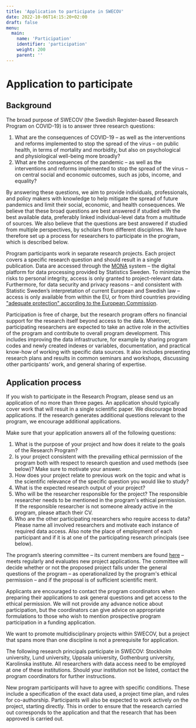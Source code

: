 ```yaml
---
title: 'Application to participate in SWECOV'
date: 2022-10-06T14:15:20+02:00
draft: false
menu:
  main:
    name: 'Participation'
    identifier: 'participation'
    weight: 200
    parent: ''
---
```


# Application to participate

## Background

The broad purpose of SWECOV (the Swedish Register-based Research Program on COVID-19) is to answer three research questions:

  1. What are the consequences of COVID-19 – as well as the interventions and reforms implemented to stop the spread of the virus – on public health, in terms of mortality and morbidity, but also on psychological and physiological well-being more broadly?
  2. What are the consequences of the pandemic – as well as the interventions and reforms implemented to stop the spread of the virus – on central social and economic outcomes, such as jobs, income, and equality?

By answering these questions, we aim to provide individuals, professionals, and policy makers with knowledge to help mitigate the spread of future pandemics and limit their social, economic, and health consequences. We believe that these broad questions are best answered if studied with the best available data, preferably linked individual-level data from a multitude of sources. We also believe that the questions are best answered if studied from multiple perspectives, by scholars from different disciplines. We have therefore set up a process for researchers to participate in the program, which is described below.

Program participants work in separate research projects. Each project covers a specific research question and should result in a single publication. Data are accessed through the [MONA](https://www.scb.se/en/services/ordering-data-and-statistics/ordering-microdata/mona--statistics-swedens-platform-for-access-to-microdata/) system – the digital platform for data processing provided by Statistics Sweden. To minimize the risks to personal integrity, access is only granted to project-relevant data. Furthermore, for data security and privacy reasons – and consistent with Statistic Sweden’s interpretation of current European and Swedish law – access is only available from within the EU, or from third countries providing ["adequate protection" according to the European Commission](https://ec.europa.eu/info/law/law-topic/data-protection/international-dimension-data-protection/adequacy-decisions_en).

Participation is free of charge, but the research program offers no financial support for the research itself beyond access to the data. Moreover, participating researchers are expected to take an active role in the activities of the program and contribute to overall program development. This includes improving the data infrastructure, for example by sharing program codes and newly created indexes or variables, documentation, and practical know-how of working with specific data sources. It also includes presenting research plans and results in common seminars and workshops, discussing other participants’ work, and general sharing of expertise.

## Application process

If you wish to participate in the Research Program, please send us an application of no more than three pages.  An application should typically cover work that will result in a single scientific paper. We discourage broad applications. If the research generates additional questions relevant to the program, we encourage additional applications.

Make sure that your application answers all of the following questions:

  1. What is the purpose of your project and how does it relate to the goals of the Research Program?
  2. Is your project consistent with the prevailing ethical permission of the program both with respect to research question and used methods (see below)? Make sure to motivate your answer.
  3. How does your project relate to previous work on the topic and what is the scientific relevance of the specific question you would like to study?
  4. What is the expected research output of your project?
  5. Who will be the researcher responsible for the project? The responsible researcher needs to be mentioned in the program's ethical permission. If the responsible researcher is not someone already active in the program, please attach their CV.
  6. Who are the other participating researchers who require access to data? Please name all involved researchers and motivate each instance of required data access. Also note the place of employment of each participant and if it is at one of the participating research principals (see below).

The program’s steering committee – its current members are found [here](../aboutus/) – meets regularly and evaluates new project applications. The committee will decide whether or not the proposed project falls under the general questions of the program – as operationalized by the program's ethical permission – and if the proposal is of sufficient scientific merit.

Applicants are encouraged to contact the program coordinators when preparing their applications to ask general questions and get access to the ethical permission. We will not provide any advance notice about participation, but the coordinators can give advice on appropriate formulations to those who wish to mention prospective program participation in a funding application.

We want to promote multidisciplinary projects within SWECOV, but a project that spans more than one discipline is not a prerequisite for application.

The following research principals participate in SWECOV: Stockholm university, Lund university, Uppsala university, Gothenburg university, Karolinska institute. All researchers with data access need to be employed at one of these institutions. Should your institution not be listed, contact the program coordinators for further instructions.

New program participants will have to agree with specific conditions. These include a specification of the exact data used, a project time plan, and rules for co-authorship. Participants will also be expected to work actively on the project, starting directly. This in order to ensure that the research carried out corresponds to the application and that the research that has been approved is carried out.